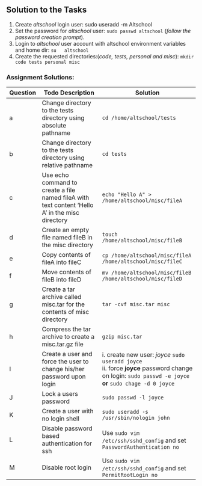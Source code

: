 ## Solution to the Tasks

1.  Create *altschool* login user: sudo useradd -m Altschool
2.  Set the password for *altschool* user:  `sudo passwd altschool` (_follow the password creation prompt_).
3.  Login to *altschool* user account with altschool environment variables and home dir: `su   altschool`
4.  Create the requested directories:(_code, tests, personal and misc_): `mkdir code tests personal misc`

  
### Assignment Solutions:

| Question | Todo Description | Solution |
|--------|------------------|----------|
| a      | Change directory to the tests directory using absolute pathname                 | `cd /home/altschool/tests`     |
| b      | Change directory to the tests directory using relative pathname                  | `cd tests`         |
| c      | Use echo command to create a file named fileA with text content ‘Hello A’ in the misc directory                  | `echo "Hello A" > /home/altschool/misc/fileA`          |
| d      | Create an empty file named fileB in the misc directory                  | `touch /home/altschool/misc/fileB`         |
| e      | Copy contents of fileA into fileC                  | `cp /home/altschool/misc/fileA /home/altschool/misc/fileC`         |
| f      |  Move contents of fileB into fileD                | `mv /home/altschool/misc/fileB /home/altschool/misc/fileD`          |
| g      | Create a tar archive called misc.tar for the contents of misc directory                  | `tar -cvf misc.tar misc`          |
| h      | Compress the tar archive to create a misc.tar.gz file  | `gzip misc.tar`         |
| I      | Create a user and force the user to change his/her password upon login                 |i. create new user: _joyce_ `sudo useradd joyce` <br> ii. force **joyce** password change on login: `sudo passwd -e joyce`         **or** `sudo chage -d 0 joyce`|
| J      | Lock a users password | `sudo passwd -l joyce`         |
| K      | Create a user with no login shell                 |  `sudo useradd -s /usr/sbin/nologin john`        |
| L      | Disable password based authentication for ssh                  | Use `sudo vim /etc/ssh/sshd_config` and set `PasswordAuthentication no`       | 
| M      | Disable root login     | Use `sudo vim /etc/ssh/sshd_config` and set `PermitRootLogin no`          |

